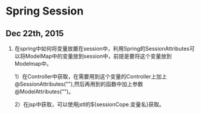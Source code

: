 # Spring Session

## Dec 22th, 2015
1. 在spring中如何将变量放置在session中，利用Spring的SessionAttributes可以将ModelMap中的变量放到session中，前提是要将这个变量放到Modelmap中。
   
    1）在Controller中获取，在需要用到这个变量的Controller上加上@SessionAttributes(""),然后再用到的函数中加上参数@ModelAttributes("")。
    
    2）在jsp中获取，可以使用jstl的${sessionCope.变量名}获取。 